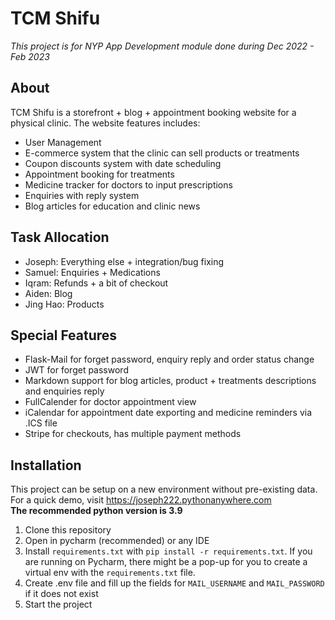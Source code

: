 # TCM Shifu
*This project is for NYP App Development module done during Dec 2022 - Feb 2023*
## About
TCM Shifu is a storefront + blog + appointment booking website for a physical clinic. The website features includes:
- User Management
- E-commerce system that the clinic can sell products or treatments
- Coupon discounts system with date scheduling
- Appointment booking for treatments
- Medicine tracker for doctors to input prescriptions
- Enquiries with reply system
- Blog articles for education and clinic news

## Task Allocation
- Joseph: Everything else + integration/bug fixing
- Samuel: Enquiries + Medications
- Iqram: Refunds + a bit of checkout
- Aiden: Blog
- Jing Hao: Products

## Special Features
- Flask-Mail for forget password, enquiry reply and order status change
- JWT for forget password
- Markdown support for blog articles, product + treatments descriptions and enquiries reply
- FullCalender for doctor appointment view
- iCalendar for appointment date exporting and medicine reminders via .ICS file
- Stripe for checkouts, has multiple payment methods

## Installation
This project can be setup on a new environment without pre-existing data. For a quick demo, visit https://joseph222.pythonanywhere.com  
**The recommended python version is 3.9**
1. Clone this repository
2. Open in pycharm (recommended) or any IDE
3. Install `requirements.txt` with `pip install -r requirements.txt`. If you are running on Pycharm, there might be a pop-up for you to create a virtual env with the `requirements.txt` file.
4. Create .env file and fill up the fields for `MAIL_USERNAME` and `MAIL_PASSWORD` if it does not exist
5. Start the project
